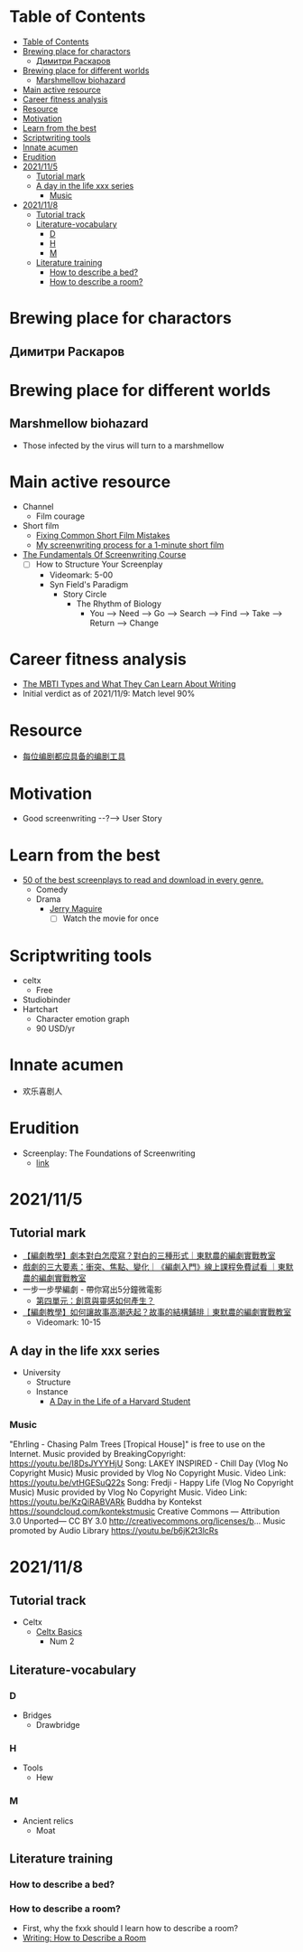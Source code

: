 # Table of Contents
- [Table of Contents](#table-of-contents)
- [Brewing place for charactors](#brewing-place-for-charactors)
  - [Димитри Раскаров](#димитри-раскаров)
- [Brewing place for different worlds](#brewing-place-for-different-worlds)
  - [Marshmellow biohazard](#marshmellow-biohazard)
- [Main active resource](#main-active-resource)
- [Career fitness analysis](#career-fitness-analysis)
- [Resource](#resource)
- [Motivation](#motivation)
- [Learn from the best](#learn-from-the-best)
- [Scriptwriting tools](#scriptwriting-tools)
- [Innate acumen](#innate-acumen)
- [Erudition](#erudition)
- [2021/11/5](#2021115)
  - [Tutorial mark](#tutorial-mark)
  - [A day in the life xxx series](#a-day-in-the-life-xxx-series)
    - [Music](#music)
- [2021/11/8](#2021118)
  - [Tutorial track](#tutorial-track)
  - [Literature-vocabulary](#literature-vocabulary)
    - [D](#d)
    - [H](#h)
    - [M](#m)
  - [Literature training](#literature-training)
    - [How to describe a bed?](#how-to-describe-a-bed)
    - [How to describe a room?](#how-to-describe-a-room)


# Brewing place for charactors
## Димитри Раскаров

# Brewing place for different worlds
## Marshmellow biohazard
- Those infected by the virus will turn to a marshmellow


# Main active resource
- Channel
  - Film courage
- Short film
  - [Fixing Common Short Film Mistakes](https://www.youtube.com/watch?v=nlxX1rS_-MU)
  - [My screenwriting process for a 1-minute short film](https://www.youtube.com/watch?v=TJetFEeaKEg)
- [The Fundamentals Of Screenwriting Course](https://www.youtube.com/watch?v=v3QsRuqz49I&list=PLWeCOIXQgiV5fqxfHdQWhEM3nXk-99zu3)
  - [ ] How to Structure Your Screenplay
    - Videomark: 5-00
    - Syn Field's Paradigm
      - Story Circle
        - The Rhythm of Biology
          - You --> Need --> Go --> Search --> Find --> Take --> Return --> Change

# Career fitness analysis
- [The MBTI Types and What They Can Learn About Writing](https://media.royalroads.ca/media/Library/writingcentre/PDF_files/The_MBTI_Types_and_What_They_Can_Learn.pdf)
- Initial verdict as of 2021/11/9: Match level 90%
# Resource
- [每位编剧都应具备的编剧工具](https://www.socreate.it/zh/%E5%8D%9A%E5%AE%A2/%E5%89%A7%E6%9C%AC%E5%88%9B%E4%BD%9C/%E6%AF%8F%E4%BD%8D%E7%BC%96%E5%89%A7%E9%83%BD%E5%BA%94%E5%85%B7%E5%A4%87%E7%9A%84%E7%BC%96%E5%89%A7%E5%B7%A5%E5%85%B7)

# Motivation
- Good screenwriting --?--> User Story

# Learn from the best
- [50 of the best screenplays to read and download in every genre.](https://www.scriptreaderpro.com/best-screenplays-to-read/)
  - Comedy
  - Drama
    - [Jerry Maguire](https://thescriptsavant.com/pdf/JerryMaguire.pdf)
      - [ ] Watch the movie for once

# Scriptwriting tools
- celtx
  - Free
- Studiobinder
- Hartchart
  - Character emotion graph
  - 90 USD/yr
# Innate acumen
- 欢乐喜剧人


# Erudition
- Screenplay: The Foundations of Screenwriting
  - [link](https://drive.google.com/file/d/1PbQFROtwCdragy0cM0Eb5qpCazveFNJl/view?usp=sharing)


# 2021/11/5
## Tutorial mark
- [【編劇教學】劇本對白怎麼寫？對白的三種形式｜東默農的編劇實戰教室](https://www.youtube.com/watch?v=foasgJyNBdQ)
- [戲劇的三大要素：衝突、焦點、變化｜《編劇入門》線上課程免費試看 ｜東默農的編劇實戰教室](https://www.youtube.com/watch?v=ZpiM8ExeL9g)
- 一步一步學編劇 - 帶你寫出5分鐘微電影
  - [第四單元：創意與靈感如何產生？](https://www.youtube.com/watch?v=mfh8GiIdNpg)
- [【編劇教學】如何讓故事高潮迭起？故事的結構鋪排｜東默農的編劇實戰教室](https://www.youtube.com/watch?v=yjBcg3EURuE)
  - Videomark: 10-15
## A day in the life xxx series
- University
  - Structure
  - Instance
    - [A Day in the Life of a Harvard Student](https://www.youtube.com/watch?v=35vY_c6h23I)


### Music
"Ehrling - Chasing Palm Trees [Tropical House]" is free to use on the Internet.
Music provided by BreakingCopyright: https://youtu.be/I8DsJYYYHjU
Song: LAKEY INSPIRED - Chill Day (Vlog No Copyright Music)
Music provided by Vlog No Copyright Music.
Video Link: https://youtu.be/vtHGESuQ22s
Song: Fredji - Happy Life (Vlog No Copyright Music)
Music provided by Vlog No Copyright Music.
Video Link: https://youtu.be/KzQiRABVARk
Buddha by Kontekst https://soundcloud.com/kontekstmusic
Creative Commons — Attribution 3.0 Unported— CC BY 3.0 
http://creativecommons.org/licenses/b...
Music promoted by Audio Library https://youtu.be/b6jK2t3lcRs


# 2021/11/8
## Tutorial track
- Celtx
  - [Celtx Basics](https://support.celtx.com/hc/en-us/sections/203714857-The-Basics)
    - Num 2


## Literature-vocabulary
### D
- Bridges
  - Drawbridge
### H
- Tools
  - Hew
### M
- Ancient relics
  - Moat

## Literature training
### How to describe a bed?
### How to describe a room?
- First, why the fxxk should I learn how to describe a room?
- [Writing: How to Describe a Room](http://alswritingblock.blogspot.com/2013/03/writing-how-to-describe-room.html)
